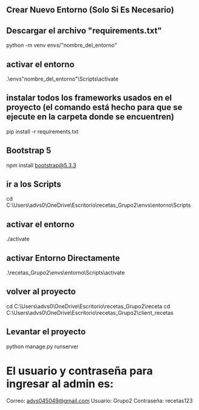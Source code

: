 ## Crear Nuevo Entorno (Solo Si Es Necesario)

## Descargar el archivo "requirements.txt"

python -m venv envs/"nombre_del_entorno"

## activar el entorno

.\envs\"nombre_del_entorno"\Scripts\activate

## instalar todos los frameworks usados en el proyecto (el comando está hecho para que se ejecute en la carpeta donde se encuentren)

pip install -r requirements.txt

## Bootstrap 5
npm install bootstrap@5.3.3

## ir a los Scripts
cd C:\Users\advs0\OneDrive\Escritorio\recetas_Grupo2\envs\entorno\Scripts

## activar el entorno
./activate

## activar Entorno Directamente
.\recetas_Grupo2\envs\entorno\Scripts\activate

## volver al proyecto
cd C:\Users\advs0\OneDrive\Escritorio\recetas_Grupo2\receta
cd C:\Users\advs0\OneDrive\Escritorio\recetas_Grupo2\client_recetas

## Levantar el proyecto
python manage.py runserver

# El usuario y contraseña para ingresar al admin es:
Correo: advs045049@gmail.com
Usuario: Grupo2
Contraseña: recetas123
